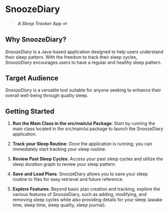 # SnoozeDiary
> #### *A Sleep Tracker App 💤*

## Why SnoozeDiary?
*SnoozeDiary* is a Java-based application designed to help users
understand their sleep pattern. With the freedom to track their sleep cycles,
*SnoozeDiary* encourages users to have a regular and healthy sleep pattern.

## Target Audience
*SnoozeDiary* is a versatile tool suitable for anyone seeking to enhance
their overall well-being through quality sleep.

## Getting Started
1. **Run the Main Class in the src/main/ui Package**: Start by running the main class located in the src/main/ui package to launch the SnoozeDiary application.

2. **Track your Sleep Routine**: Once the application is running, you can immediately start tracking your sleep routine.

4. **Review Past Sleep Cycles**: Access your past sleep cycles and utilize the sleep duration graph to review your sleep pattern.

5. **Save and Load Plans**: SnoozeDiary allows you to save your sleep routine to files for easy retrieval and future reference.

6. **Explore Features**: Beyond basic plan creation and tracking, explore the various features of SnoozeDiary, such as adding, modifying, and removing sleep cycles while also providing details for your sleep (awake time, sleep time, sleep quality, sleep journal).

